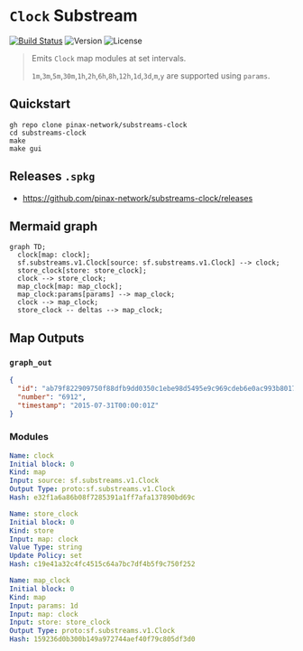 # `Clock` Substream

[![Build Status](https://github.com/pinax-network/substreams-clock/actions/workflows/test.yml/badge.svg)](https://github.com/pinax-network/substreams-clock/actions/workflows/test.yml)
![Version](https://img.shields.io/github/v/release/pinax-network/substreams-clock)
![License](https://img.shields.io/github/license/pinax-network/substreams-clock)

> Emits `Clock` map modules at set intervals.
>
> `1m`,`3m`,`5m`,`30m`,`1h`,`2h`,`6h`,`8h`,`12h`,`1d`,`3d`,`m`,`y` are supported using `params`.

## Quickstart

```
gh repo clone pinax-network/substreams-clock
cd substreams-clock
make
make gui
```

## Releases `.spkg`

- <https://github.com/pinax-network/substreams-clock/releases>

## Mermaid graph

```mermaid
graph TD;
  clock[map: clock];
  sf.substreams.v1.Clock[source: sf.substreams.v1.Clock] --> clock;
  store_clock[store: store_clock];
  clock --> store_clock;
  map_clock[map: map_clock];
  map_clock:params[params] --> map_clock;
  clock --> map_clock;
  store_clock -- deltas --> map_clock;
```

## Map Outputs

### `graph_out`

```json
{
  "id": "ab79f822909750f88dfb9dd0350c1ebe98d5495e9c969cdeb6e0ac993b80175b",
  "number": "6912",
  "timestamp": "2015-07-31T00:00:01Z"
}
```

### Modules

```yaml
Name: clock
Initial block: 0
Kind: map
Input: source: sf.substreams.v1.Clock
Output Type: proto:sf.substreams.v1.Clock
Hash: e32f1a6a86b08f7285391a1ff7afa137890bd69c

Name: store_clock
Initial block: 0
Kind: store
Input: map: clock
Value Type: string
Update Policy: set
Hash: c19e41a32c4fc4515c64a7bc7df4b5f9c750f252

Name: map_clock
Initial block: 0
Kind: map
Input: params: 1d
Input: map: clock
Input: store: store_clock
Output Type: proto:sf.substreams.v1.Clock
Hash: 159236d0b300b149a972744aef40f79c805df3d0
```
